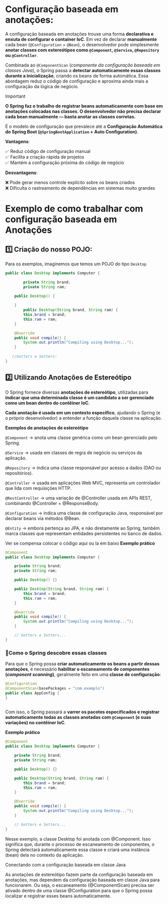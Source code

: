 # Configuração baseada em anotações:


A configuração baseada em anotações trouxe uma forma **declarativa e enxuta de configurar o container IoC**.
Em vez de declarar **manualmente** cada bean (`@Configuration` + `@Bean`), o desenvolvedor pode simplesmente **anotar classes com estereótipos como `@Component`, `@Service`, `@Repository` ou `@Controller`**. 

Combinada ao `@ComponentScan` (_componente da configuração baseada em classes Java_), o Spring passa a **detectar automaticamente essas classes durante a inicialização**, criando os beans de forma automática.
Essa abordagem reduz o código de configuração e aproxima ainda mais a configuração da lógica de negócio.


> [!IMPORTANT]
> **O Spring faz o trabalho de registrar beans automaticamente com base em anotações colocadas nas classes.
O desenvolvedor não precisa declarar cada bean manualmente — basta anotar as classes corretas.**
>
> É o modelo de configuração que prevalece até a **Configuração Automática do Spring Boot (`@SpringBootApplication` + Auto Configuration)**.




**Vantagens**:

✅ Reduz código de configuração manual  
✅ Facilita a criação rápida de projetos  
✅ Mantém a configuração próxima do código de negócio

**Desvantagens**:

❌ Pode gerar menos controle explícito sobre os beans criados  
❌ Dificulta o rastreamento de dependências em sistemas muito grandes



# Exemplo de como trabalhar com configuração baseada em Anotações


## 1️⃣ Criação do nosso POJO:

Para os exemplos, imaginemos que temos um POJO do tipo `Desktop`
```java
public class Desktop implements Computer {

		private String brand;
		private String ram;

    public Desktop() {
        
    }
		public Desktop(String brand, String ram) {
        this.brand = brand;
        this.ram = ram;
    }

    @Override
    public void compile() {
        System.out.println("Compiling using Desktop...");
    }
    
   //Getters e Setters:
}
```
## 2️⃣ Utilizando Anotações de Estereótipo  

O Spring fornece diversas **anotações de estereótipo**, utilizadas para **indicar que uma determinada classe é um candidato a ser gerenciado como um bean dentro do contêiner IoC**.  

**Cada anotação é usada em um contexto específico**, ajudando o Spring (e o próprio desenvolvedor) a entender a função daquela classe na aplicação.

**Exemplos de anotações de estereótipo**

`@Component` → anota uma classe genérica como um bean gerenciado pelo Spring.

`@Service` → usada em classes de regra de negócio ou serviços da aplicação.

`@Repository` → indica uma classe responsável por acesso a dados (DAO ou repositórios).

`@Controller` → usada em aplicações Web MVC, representa um controlador que lida com requisições HTTP.

`@RestController` → uma variação de @Controller usada em APIs REST, combinando @Controller + @ResponseBody.

`@Configuration` → indica uma classe de configuração Java, responsável por declarar beans via métodos @Bean.

`@Entity` → embora pertença ao JPA, e não diretamente ao Spring, também marca classes que representam entidades persistentes no banco de dados.


Ver se compensa colocar o código aqui ou la em baixo
**Exemplo prático**
```java
@Component
public class Desktop implements Computer {

    private String brand;
    private String ram;

    public Desktop() {}

    public Desktop(String brand, String ram) {
        this.brand = brand;
        this.ram = ram;
    }

    @Override
    public void compile() {
        System.out.println("Compiling using Desktop...");
    }

    // Getters e Setters...
}
```



### 🔹Como o Spring descobre essas classes

Para que o Spring possa **criar automaticamente os beans a partir dessas anotações**, é necessário **habilitar o escaneamento de componentes (_component scanning_)**, geralmente feito em uma **classe de configuração**:

```java
@Configuration
@ComponentScan(basePackages = "com.exemplo")
public class AppConfig {
}
 
```


Com isso, o Spring passará a **varrer os pacotes especificados e registrar automaticamente todas as classes anotadas com `@Component` (e suas variações) no contêiner IoC**.

**Exemplo prático**
```java
@Component
public class Desktop implements Computer {

    private String brand;
    private String ram;

    public Desktop() {}

    public Desktop(String brand, String ram) {
        this.brand = brand;
        this.ram = ram;
    }

    @Override
    public void compile() {
        System.out.println("Compiling using Desktop...");
    }

    // Getters e Setters...
}
```

Nesse exemplo, a classe Desktop foi anotada com @Component.
Isso significa que, durante o processo de escaneamento de componentes, o Spring detectará automaticamente essa classe e criará uma instância (bean) dela no contexto da aplicação.

Conectando com a configuração baseada em classe Java

As anotações de estereótipo fazem parte da configuração baseada em anotações, mas dependem da configuração baseada em classe Java para funcionarem.
Ou seja, o escaneamento (@ComponentScan) precisa ser ativado dentro de uma classe @Configuration para que o Spring possa localizar e registrar esses beans automaticamente.
